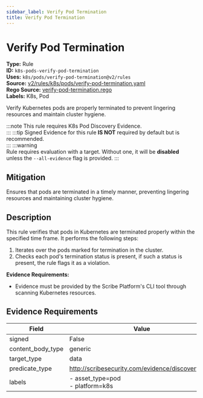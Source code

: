 ```yaml
---
sidebar_label: Verify Pod Termination
title: Verify Pod Termination
---  
```

# Verify Pod Termination  
**Type:** Rule  
**ID:** `k8s-pods-verify-pod-termination`  
**Uses:** `k8s/pods/verify-pod-termination@v2/rules`  
**Source:** [v2/rules/k8s/pods/verify-pod-termination.yaml](https://github.com/scribe-public/sample-policies/blob/main/v2/rules/k8s/pods/verify-pod-termination.yaml)  
**Rego Source:** [verify-pod-termination.rego](https://github.com/scribe-public/sample-policies/blob/main/v2/rules/k8s/pods/verify-pod-termination.rego)  
**Labels:** K8s, Pod  

Verify Kubernetes pods are properly terminated to prevent lingering resources and maintain cluster hygiene.

:::note 
This rule requires K8s Pod Discovery Evidence.  
::: 
:::tip 
Signed Evidence for this rule **IS NOT** required by default but is recommended.  
::: 
:::warning  
Rule requires evaluation with a target. Without one, it will be **disabled** unless the `--all-evidence` flag is provided.
::: 

## Mitigation  
Ensures that pods are terminated in a timely manner, preventing lingering resources and maintaining cluster hygiene.



## Description  
This rule verifies that pods in Kubernetes are terminated properly within the specified time frame.
It performs the following steps:

1. Iterates over the pods marked for termination in the cluster.
2. Checks each pod's termination status is present, if such a status is present, the rule flags it as a violation.

**Evidence Requirements:**
- Evidence must be provided by the Scribe Platform's CLI tool through scanning Kubernetes resources.


## Evidence Requirements  
| Field | Value |
|-------|-------|
| signed | False |
| content_body_type | generic |
| target_type | data |
| predicate_type | http://scribesecurity.com/evidence/discovery/v0.1 |
| labels | - asset_type=pod<br/>- platform=k8s |

